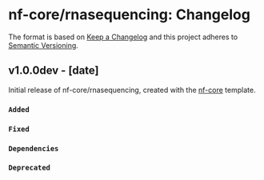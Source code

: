 # nf-core/rnasequencing: Changelog

The format is based on [Keep a Changelog](https://keepachangelog.com/en/1.0.0/)
and this project adheres to [Semantic Versioning](https://semver.org/spec/v2.0.0.html).

## v1.0.0dev - [date]

Initial release of nf-core/rnasequencing, created with the [nf-core](https://nf-co.re/) template.

### `Added`

### `Fixed`

### `Dependencies`

### `Deprecated`
